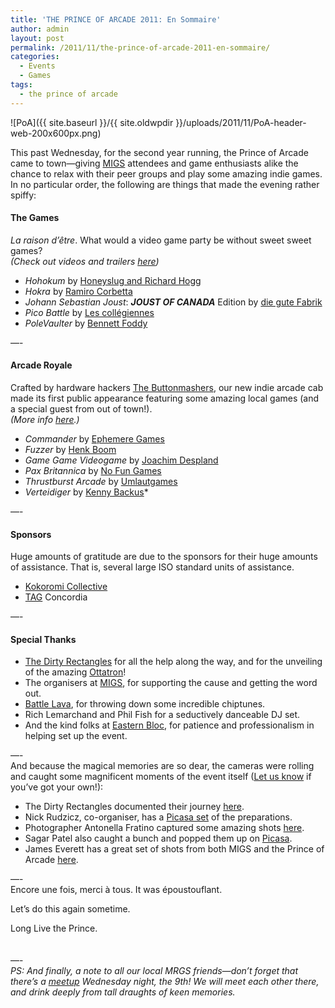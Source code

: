 ```yaml
---
title: 'THE PRINCE OF ARCADE 2011: En Sommaire'
author: admin
layout: post
permalink: /2011/11/the-prince-of-arcade-2011-en-sommaire/
categories:
  - Events
  - Games
tags:
  - the prince of arcade
---
```

![PoA]({{ site.baseurl }}/{{ site.oldwpdir }}/uploads/2011/11/PoA-header-web-200x600px.png)

This past Wednesday, for the second year running, the Prince of Arcade came to town&#8212;giving [MIGS][1] attendees and game enthusiasts alike the chance to relax with their peer groups and play some amazing indie games. In no particular order, the following are things that made the evening rather spiffy:

#### The Games

*La raison d&#8217;&ecirc;tre*. What would a video game party be without sweet sweet games?  
*(Check out videos and trailers [here][2])*

*   *Hohokum* by [Honeyslug and Richard Hogg][3]
*   *Hokra* by [Ramiro Corbetta][4]
*   *Johann Sebastian Joust*: ***JOUST OF CANADA*** Edition by [die gute Fabrik][5]
*   *Pico Battle* by [Les collégiennes][6]
*   *PoleVaulter* by [Bennett Foddy][7]

&#8212;-

#### Arcade Royale

Crafted by hardware hackers [The Buttonmashers][8], our new indie arcade cab made its first public appearance featuring some amazing local games (and a special guest from out of town!).  
*(More info [here][9].)*

*   *Commander* by [Ephemere Games][10]
*   *Fuzzer* by [Henk Boom][11]
*   *Game Game Videogame* by [Joachim Despland][12]
*   *Pax Britannica* by [No Fun Games][13]
*   *Thrustburst Arcade* by [Umlautgames][14]
*   *Verteidiger* by [Kenny Backus][15]*

&#8212;-

#### Sponsors

Huge amounts of gratitude are due to the sponsors for their huge amounts of assistance. That is, several large ISO standard units of assistance.

*   [Kokoromi Collective][16]
*   [TAG][17] Concordia

&#8212;-

#### Special Thanks

*   [The Dirty Rectangles][18] for all the help along the way, and for the unveiling of the amazing [Ottatron][19]!
*   The organisers at [MIGS][1], for supporting the cause and getting the word out.
*   [Battle Lava][20], for throwing down some incredible chiptunes.
*   Rich Lemarchand and Phil Fish for a seductively danceable DJ set.
*   And the kind folks at [Eastern Bloc][21], for patience and professionalism in helping set up the event.

&#8212;-  
And because the magical memories are so dear, the cameras were rolling and caught some magnificent moments of the event itself ([Let us know][22] if you&#8217;ve got your own!):

*   The Dirty Rectangles documented their journey [here][23].
*   Nick Rudzicz, co-organiser, has a [Picasa set][24] of the preparations.
*   Photographer Antonella Fratino captured some amazing shots [here][25].
*   Sagar Patel also caught a bunch and popped them up on [Picasa][26].
*   James Everett has a great set of shots from both MIGS and the Prince of Arcade [here][27].

&#8212;-  
Encore une fois, merci &agrave; tous. It was &eacute;poustouflant.

Let&#8217;s do this again sometime.

Long Live the Prince.  
&nbsp;  
&nbsp;  
&#8212;-  
*PS: And finally, a note to all our local MRGS friends&#8212;don&#8217;t forget that there&#8217;s a [meetup][28] Wednesday night, the 9th! We will meet each other there, and drink deeply from tall draughts of keen memories.*

 [1]: http://www.sijm.ca
 [2]: http://www.montrealindies.com/?p=251
 [3]: http://hohokum.posterous.com/
 [4]: http://www.ramirocorbetta.com/hokra/
 [5]: http://gutefabrik.com/
 [6]: http://theinstructionlimit.com/games
 [7]: http://www.foddy.net
 [8]: http://buttonmashers.biz
 [9]: http://www.montrealindies.com/?p=261
 [10]: http://ephemeregames.tumblr.com/
 [11]: http://henk.ca/
 [12]: http://www.joachimdespland.com/
 [13]: http://paxbritannica.henk.ca/
 [14]: http://umlautgames.net/
 [15]: http://nihilocrat.tumblr.com/post/12162715975/ludography
 [16]: http://www.kokoromi.org/
 [17]: http://www.tag.hexagram.ca/
 [18]: http://www.dirty-rectangles.com/
 [19]: https://www.youtube.com/watch?v=tV83bMzgPLY
 [20]: http://battlelava.com
 [21]: http://www.easternbloc.ca
 [22]: mailto:inquiriesandbakedgoodsBUTWITHOUTTHISSPAMPART@ORTHISPARTEITHERmontrealindies.com
 [23]: https://imgur.com/a/CsWha
 [24]: https://picasaweb.google.com/110631246957682815660/ThePrinceOfArcade2011
 [25]: https://secure.flickr.com/photos/electric_ant/sets/72157628057927224/with/6315035474/
 [26]: https://picasaweb.google.com/110017857640767372645/PrinceOfArcade2011
 [27]: https://secure.flickr.com/photos/jameseverett/sets/72157627955068483/with/6324292639/
 [28]: http://www.montrealindies.com/?p=242